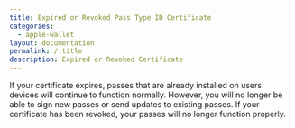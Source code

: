 ```yaml
---
title: Expired or Revoked Pass Type ID Certificate
categories:
  - apple-wallet
layout: documentation
permalink: /:title
description: Expired or Revoked Certificate
---
```


If your certificate expires, passes that are already installed on users' devices will continue to function normally. However, you will no longer be able to sign new passes or send updates to existing passes. If your certificate has been revoked, your passes will no longer function properly.
